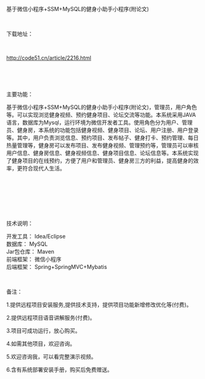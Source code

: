 <p>基于微信小程序+SSM+MySQL的健身小助手小程序(附论文)</p>

<p>&nbsp;</p>

<p>下载地址：</p>

<p>&nbsp;</p>

<p><a href="http://code51.cn/article/2216.html">http://code51.cn/article/2216.html</a></p>

<p>&nbsp;</p>

<p>&nbsp;</p>

<p>主要功能：</p>

<p><p>基于微信小程序+SSM+MySQL的健身小助手小程序(附论文)，管理员，用户角色等。可以实现浏览健身视频、预约健身项目、论坛交流等功能。本系统采用JAVA语言，数据库为Mysql，运行环境为微信开发者工具。使用角色分为用户、管理员、健身房，本系统的功能包括健身视频、健身项目、论坛、用户注册、用户登录等。其中，用户负责浏览信息、预约项目、发布帖子、健身打卡、预约管理、每日热量管理等，健身房可以发布项目、发布健身视频、管理预约等，管理员可以审核用户信息、健身房信息、健身视频信息、健身项目信息、论坛信息等。本系统实现了健身项目的在线预约，方便了用户和管理员、健身房三方的利益，提高健身的效率，更符合现代人生活。</p>

<p>&nbsp;</p>

<p><br />
&nbsp;</p>
</p>

<p>&nbsp;</p>

<p>技术说明：</p>

<p><p>开发工具： Idea/Eclipse<br />
数据库： MySQL<br />
Jar包仓库： Maven<br />
前端框架： 微信小程序<br />
后端框架： Spring+SpringMVC+Mybatis</p>
</p>

<p>&nbsp;</p>

<p>备注：</p>

<p>1.提供远程项目安装服务,提供技术支持，提供项目功能新增修改优化等(付费)。</p>

<p>2.提供远程项目语音讲解服务(付费)。</p>

<p>3.项目可成功运行，放心购买。</p>

<p>4.如需其他项目，欢迎咨询。</p>

<p>5.欢迎咨询我，可以看完整演示视频。</p>

<p>6.含有系统部署安装手册，购买后免费赠送。</p>
